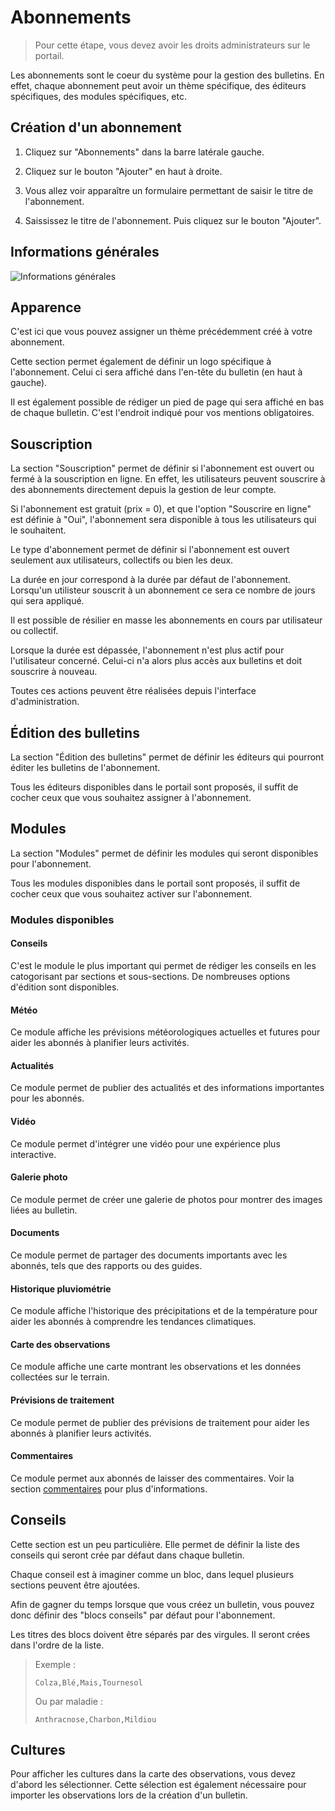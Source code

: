 # Abonnements

> Pour cette étape, vous devez avoir les droits administrateurs sur le portail.

Les abonnements sont le coeur du système pour la gestion des bulletins. En effet, chaque abonnement peut avoir un thème spécifique, des éditeurs spécifiques, des modules spécifiques, etc.

## Création d'un abonnement

1. Cliquez sur "Abonnements" dans la barre latérale gauche.

2. Cliquez sur le bouton "Ajouter" en haut à droite.

3. Vous allez voir apparaître un formulaire permettant de saisir le titre de l'abonnement.

4. Saississez le titre de l'abonnement. Puis cliquez sur le bouton "Ajouter".

## Informations générales

![Informations générales](/assets/plans_infos.png)

## Apparence

C'est ici que vous pouvez assigner un thème précédemment créé à votre abonnement.

Cette section permet également de définir un logo spécifique à l'abonnement. Celui ci sera affiché dans l'en-tête du bulletin (en haut à gauche).

Il est également possible de rédiger un pied de page qui sera affiché en bas de chaque bulletin. C'est l'endroit indiqué pour vos mentions obligatoires.

## Souscription

La section "Souscription" permet de définir si l'abonnement est ouvert ou fermé à la souscription en ligne. En effet, les utilisateurs peuvent souscrire à des abonnements directement depuis la gestion de leur compte.

Si l'abonnement est gratuit (prix = 0), et que l'option "Souscrire en ligne" est définie à "Oui", l'abonnement sera disponible à tous les utilisateurs qui le souhaitent.

Le type d'abonnement permet de définir si l'abonnement est ouvert seulement aux utilisateurs, collectifs ou bien les deux.

La durée en jour correspond à la durée par défaut de l'abonnement. Lorsqu'un utilisteur souscrit à un abonnement ce sera ce nombre de jours qui sera appliqué.

Il est possible de résilier en masse les abonnements en cours par utilisateur ou collectif.

Lorsque la durée est dépassée, l'abonnement n'est plus actif pour l'utilisateur concerné. Celui-ci n'a alors plus accès aux bulletins et doit souscrire à nouveau.

Toutes ces actions peuvent être réalisées depuis l'interface d'administration.

## Édition des bulletins

La section "Édition des bulletins" permet de définir les éditeurs qui pourront éditer les bulletins de l'abonnement.

Tous les éditeurs disponibles dans le portail sont proposés, il suffit de cocher ceux que vous souhaitez assigner à l'abonnement.

## Modules

La section "Modules" permet de définir les modules qui seront disponibles pour l'abonnement.

Tous les modules disponibles dans le portail sont proposés, il suffit de cocher ceux que vous souhaitez activer sur l'abonnement.

### Modules disponibles

#### Conseils
C'est le module le plus important qui permet de rédiger les conseils en les catogorisant par sections et sous-sections. De nombreuses options d'édition sont disponibles.

#### Météo
Ce module affiche les prévisions météorologiques actuelles et futures pour aider les abonnés à planifier leurs activités.

#### Actualités
Ce module permet de publier des actualités et des informations importantes pour les abonnés.

#### Vidéo
Ce module permet d'intégrer une vidéo pour une expérience plus interactive.

#### Galerie photo
Ce module permet de créer une galerie de photos pour montrer des images liées au bulletin.

#### Documents
Ce module permet de partager des documents importants avec les abonnés, tels que des rapports ou des guides.

#### Historique pluviométrie
Ce module affiche l'historique des précipitations et de la température pour aider les abonnés à comprendre les tendances climatiques.

#### Carte des observations
Ce module affiche une carte montrant les observations et les données collectées sur le terrain.

#### Prévisions de traitement
Ce module permet de publier des prévisions de traitement pour aider les abonnés à planifier leurs activités.

#### Commentaires
Ce module permet aux abonnés de laisser des commentaires. Voir la section [commentaires](/posts/comments.md) pour plus d'informations.

## Conseils

Cette section est un peu particulière. Elle permet de définir la liste des conseils qui seront crée par défaut dans chaque bulletin.

Chaque conseil est à imaginer comme un bloc, dans lequel plusieurs sections peuvent être ajoutées.

Afin de gagner du temps lorsque que vous créez un bulletin, vous pouvez donc définir des "blocs conseils" par défaut pour l'abonnement.

Les titres des blocs doivent être séparés par des virgules. Il seront crées dans l'ordre de la liste.

> Exemple :
> 
> `Colza,Blé,Mais,Tournesol`
>
> Ou par maladie :
>
> `Anthracnose,Charbon,Mildiou`

## Cultures

Pour afficher les cultures dans la carte des observations, vous devez d'abord les sélectionner. Cette sélection est également nécessaire pour importer les observations lors de la création d'un bulletin.